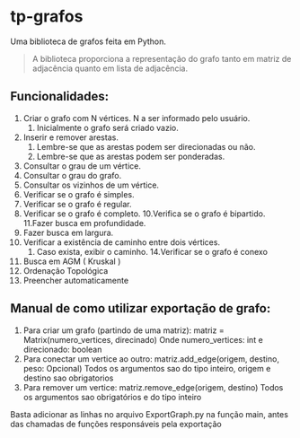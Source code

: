 # tp-grafos

Uma biblioteca de grafos feita em Python.

> A biblioteca proporciona a representação do grafo tanto em matriz de adjacência quanto em lista de adjacência.

## Funcionalidades:

1. Criar o grafo com N vértices. N a ser informado pelo usuário.
   1. Inicialmente o grafo será criado vazio.
2. Inserir e remover arestas.
   1. Lembre-se que as arestas podem ser direcionadas ou não.
   2. Lembre-se que as arestas podem ser ponderadas.
3. Consultar o grau de um vértice.
4. Consultar o grau do grafo.
6. Consultar os vizinhos de um vértice.
7. Verificar se o grafo é simples.
8. Verificar se o grafo é regular.
9. Verificar se o grafo é completo.
10.Verifica se o grafo é bipartido.
11.Fazer busca em profundidade.
12. Fazer busca em largura.
13. Verificar a existência de caminho entre dois vértices.
    1. Caso exista, exibir o caminho.
14.Verificar se o grafo é conexo
15. Busca em AGM ( Kruskal )
16. Ordenação Topológica
17. Preencher automaticamente

## Manual de como utilizar exportação de grafo:

1. Para criar um grafo (partindo de uma matriz):
   matriz = Matrix(numero_vertices, direcinado)
   Onde numero_vertices: int e direcionado: boolean
2. Para conectar um vertice ao outro:
   matriz.add_edge(origem, destino, peso: Opcional)
   Todos os argumentos sao do tipo inteiro, origem e destino sao obrigatorios
3. Para remover um vertice:
   matriz.remove_edge(origem, destino)
   Todos os argumentos sao obrigatórios e do tipo inteiro

Basta adicionar as linhas no arquivo ExportGraph.py na função main, antes das chamadas de funções responsáveis pela exportação
